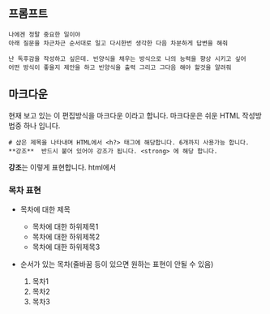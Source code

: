 

## 프롬프트
```
나에겐 정말 중요한 일이야
아래 질문을 차근차근 순서대로 일고 다시한번 생각한 다음 차분하게 답변을 해줘

난 독후감을 작성하고 싶은데. 빈양식을 채우는 방식으로 나의 능력을 향상 시키고 싶어
어떤 방식이 좋을지 제안을 하고 빈양식을 출력 그리고 그다음 해야 할것을 알려줘
```

## 마크다운
현재 보고 있는 이 편집방식을 마크다운 이라고 합니다. 마크다운은 쉬운 HTML 작성방법중 하나 입니다.

```
# 샵은 제목을 나타내며 HTML에서 <h?> 태그에 해당합니다. 6개까지 사용가능 합니다.
**강조**  반드시 붙어 있어야 강조가 됩니다. <strong> 에 해당 합니다.
```
**강조**는 이렇게 표현합니다. html에서 
### 목차 표현
* 목차에 대한 제목
    - 목차에 대한 하위제목1
    - 목차에 대한 하위제목2
    - 목차에 대한 하위제목3

* 순서가 있는 목차(줄바꿈 등이 있으면 원하는 표현이 안될 수 있음)
    1. 목차1    
    1. 목차2    
    1. 목차3    



